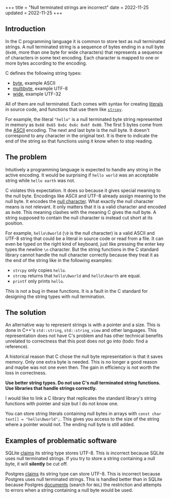 +++
title = "Null terminated strings are incorrect"
date = 2022-11-25
updated = 2022-11-25
+++

## Introduction

In the C programming language it is common to store text as null terminated strings. A null terminated string is a sequence of bytes ending in a null byte (`0x00`, more than one byte for wide characters) that represents a sequence of characters in some text encoding. Each character is mapped to one or more bytes according to the encoding.

C defines the following string types:
- [byte](https://en.cppreference.com/w/c/string/byte), example ASCII
- [multibyte](https://en.cppreference.com/w/c/string/multibyte), example UTF-8
- [wide](https://en.cppreference.com/w/c/string/wide), example UTF-32

All of them are null terminated. Each comes with syntax for creating [literals](https://en.cppreference.com/w/c/language/string_literal) in source code, and functions that use them like [`strcpy`](https://en.cppreference.com/w/c/string/byte/strcpy).

For example, the literal `"hello"` is a null terminated byte string represented in memory as `0x68 0x65 0x6c 0x6c 0x6f 0x00`. The first 5 bytes come from the [ASCII](https://en.cppreference.com/w/c/language/ascii) encoding. The next and last byte is the null byte. It doesn't correspond to any character in the original text. It is there to indicate the end of the string so that functions using it know when to stop reading.

## The problem

Intuitively a programming language is expected to handle any string in the active encoding. It would be surprising if `hello world` was an acceptable string while `hello earth` was not.

C violates this expectation. It does so because it gives special meaning to the null byte. Encodings like ASCII and UTF-8 already assign meaning to the null byte. It encodes the [null character](https://en.wikipedia.org/wiki/Null_character). What exactly the null character means is not relevant. It only matters that it is a valid character and encoded as `0x00`. This meaning clashes with the meaning C gives the null byte. A string supposed to contain the null character is instead cut short at its position.

 For example, `hello\0world` (`\0` is the null character) is a valid ASCII and UTF-8 string that could be a literal in source code or read from a file. It can even be typed on the right kind of keyboard, just like pressing the enter key types the newline `\n` character. But the string functions in the C standard library cannot handle the null character correctly because they treat it as the end of the string like in the following examples:
- `strcpy` only copies `hello`.
- `strcmp` returns that `hello\0world` and `hello\0earth` are equal.
- `printf` only prints `hello`.

This is not a bug in these functions. It is a fault in the C standard for designing the string types with null termination.

## The solution

An alternative way to represent strings is with a pointer and a size. This is done in C++'s `std::string`, `std::string_view` and other languages. This representation does not have C's problem and has other technical benefits unrelated to correctness that this post does not go into (todo: find a reference).

A historical reason that C chose the null byte representation is that it saves memory. Only one extra byte is needed. This is no longer a good reason and maybe was not one even then. The gain in efficiency is not worth the loss in correctness.

**Use better string types. Do not use C's null terminated string functions. Use libraries that handle strings correctly.**

I would like to link a C library that replicates the standard library's string functions with pointer and size but I do not know one.

You can store string literals containing null bytes in arrays with `const char text[] = "hello\0world";`. This gives you access to the size of the string where a pointer would not. The ending null byte is still added.

## Examples of problematic software

SQLite [claims](https://www.sqlite.org/datatype3.html) its string type stores UTF-8. This is incorrect because SQLite uses null terminated strings. If you try to store a string containing a null byte, it will **silently** be cut off.

Postgres [claims](https://www.postgresql.org/docs/15/multibyte.html) its string type can store UTF-8. This is incorrect because Postgres uses null terminated strings. This is handled better than in SQLite because Postgres [documents](https://www.postgresql.org/docs/15/datatype-character.html) (search for `NUL`) the restriction and attempts to errors when a string containing a null byte would be used.
